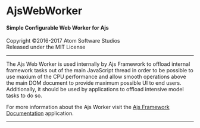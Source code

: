 # AjsWebWorker
#### Simple Configurable Web Worker for Ajs

Copyright &copy;2016-2017 Atom Software Studios<br>
Released under the MIT License

---

The Ajs Web Worker is used internally by Ajs Framework to offload internal framework tasks out of the main JavaScript thread in order to
be possible to use maxium of the CPU performance and allow smooth operations above the main DOM document to provide maximum possible UI
to end users. Additionally, it should be used by applications to offload intensive model tasks to do so.

For more information about the Ajs Worker visit the [Ajs Framework Documentation](https://ajsfw.azurewebsites.net) application.

---
